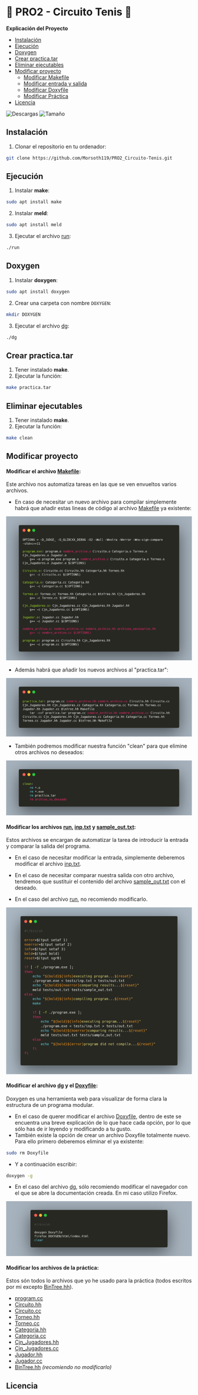 # 🎾 PRO2 - Circuito Tenis 🎾

**Explicación del Proyecto**

* [Instalación](#instalacion)
* [Ejecución](#ejecucion)
* [Doxygen](#doxygen)
* [Crear practica.tar](#practica-tar)
* [Eliminar ejecutables](#clean)
* [Modificar proyecto](#modificar)
    * [Modificar Makefile](#modificar-makefile)
    * [Modificar entrada y salida](#modificar-io)
    * [Modificar Doxyfile](#modificar-doxyfile)
    * [Modificar Práctica](#modificar-prac)
* [Licencia](#licencia)

![Descargas](https://img.shields.io/github/downloads/Morsoth119/PRO2_Circuito-Tenis/total)
![Tamaño](https://img.shields.io/github/repo-size/Morsoth119/PRO2_Circuito-Tenis)

<a id="instalacion"></a>

## Instalación
1. Clonar el repositorio en tu ordenador:
```sh
git clone https://github.com/Morsoth119/PRO2_Circuito-Tenis.git
```

<a id="ejecucion"></a>

## Ejecución
1. Instalar **make**:
```sh
sudo apt install make
```
2. Instalar **meld**:
```sh
sudo apt install meld
```
3. Ejecutar el archivo [run](run):
```sh
./run
```

<a id="doxygen"></a>

## Doxygen
1. Instalar **doxygen**:
```sh
sudo apt install doxygen
```
2. Crear una carpeta con nombre `DOXYGEN`:
```sh
mkdir DOXYGEN
```
3. Ejecutar el archivo [dg](dg):
```sh
./dg
```

<a id="practica-tar"></a>

## Crear practica.tar
1. Tener instalado **make**.
2. Ejecutar la función:
```sh
make practica.tar
```

<a id="clean"></a>

## Eliminar ejecutables
1. Tener instalado **make**.
2. Ejecutar la función:
```sh
make clean
```

<a id="modificar"></a>

## Modificar proyecto

<a id="modificar-makefile"></a>

#### Modificar el archivo [Makefile](Makefile):

Este archivo nos automatiza tareas en las que se ven envueltos varios archivos.
* En caso de necesitar un nuevo archivo para compilar simplemente habrá que añadir estas lineas de código al archivo [Makefile](Makefile) ya existente:

![Compilacion](img/comp.png) 

* Además habrá que añadir los nuevos archivos al "practica.tar":

![Practica](img/practica.png)

* También podremos modificar nuestra función "clean" para que elimine otros archivos no deseados:

![Clean](img/clean.png)

<a id="modificar-io"></a>

#### Modificar los archivos [run](run), [inp.txt](tests/inp.txt) y [sample_out.txt](tests/sample_out.txt):

Estos archivos se encargan de automatizar la tarea de introducir la entrada y comparar la salida del programa.

* En el caso de necesitar modificar la entrada, simplemente deberemos modificar el archivo [inp.txt](tests/inp.txt).

* En el caso de necesitar comparar nuestra salida con otro archivo, tendremos que sustituir el contenido del archivo [sample_out.txt](tests/sample_out.txt) con el deseado.

* En el caso del archivo [run](run), no recomiendo modificarlo.

![Run](img/run_.png)

<a id="modificar-doxyfile"></a>

#### Modificar el archivo [dg](dg) y el [Doxyfile](Doxtfile):

Doxygen es una herramienta web para visualizar de forma clara la estructura de un programa modular.

* En el caso de querer modificar el archivo [Doxyfile](Doxtfile), dentro de este se encuentra una breve explicación de lo que hace cada opción, por lo que sólo has de ir leyendo y modificando a tu gusto.
* También existe la opción de crear un archivo Doxyfile totalmente nuevo. Para ello primero deberemos eliminar el ya existente:
```sh
sudo rm Doxyfile
```
* Y a continuación escribir:
```sh
doxygen -g
```

* En el caso del archivo [dg](dg), sólo recomiendo modificar el navegador con el que se abre la documentación creada. En mi caso utilizo Firefox.

![Doxygen](img/dg.png)

<a id="modificar-prac"></a>

#### Modificar los archivos de la práctica:

Estos són todos lo archivos que yo he usado para la práctica (todos escritos por mi excepto [BinTree.hh](BinTree.hh)).

* [program.cc](program.cc)
* [Circuito.hh](Circuito.hh)
* [Circuito.cc](Circuito.cc)
* [Torneo.hh](Torneo.hh)
* [Torneo.cc](Torneo.cc)
* [Categoria.hh](Categoria.hh)
* [Categoria.cc](Categoria.cc)
* [Cjn_Jugadores.hh](Cjn_Jugadores.hh)
* [Cjn_Jugadores.cc](Cjn_Jugadores.cc)
* [Jugador.hh](Jugador.hh)
* [Jugador.cc](Jugador.cc)
* [BinTree.hh](BinTree.hh) _(recomiendo no modificarlo)_

<a id="licencia"></a>

## Licencia

